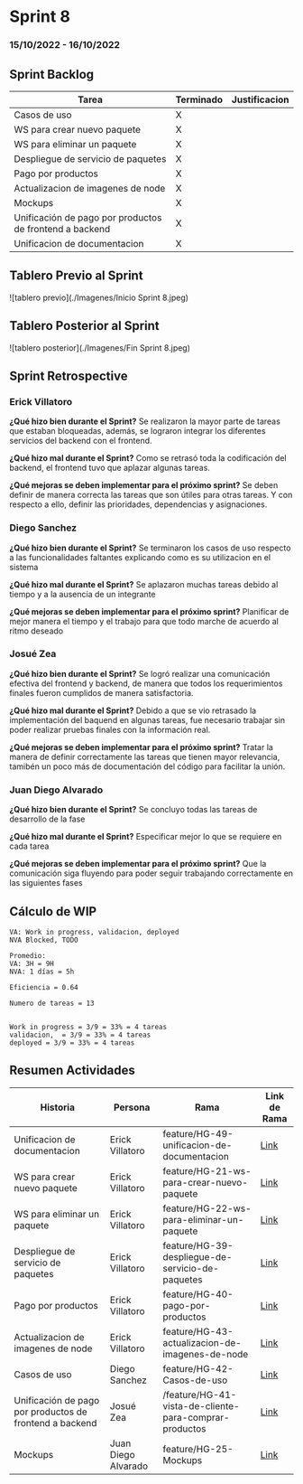 # Sprint 8

### 15/10/2022 - 16/10/2022

## Sprint Backlog
| Tarea | Terminado | Justificacion |
|-------|-----------|---------------|
| Casos de uso |X||
| WS para crear nuevo paquete | X | |
| WS para eliminar un paquete | X | |
| Despliegue de servicio de paquetes | X | |
| Pago por productos | X | |
| Actualizacion de imagenes de node | X | |
| Mockups | X | |
| Unificación de pago por productos de frontend a backend | X | |
| Unificacion de documentacion| X | |

## Tablero Previo al Sprint
![tablero previo](./Imagenes/Inicio Sprint 8.jpeg)

## Tablero Posterior al Sprint
![tablero posterior](./Imagenes/Fin Sprint 8.jpeg)

## Sprint Retrospective
### Erick Villatoro
__¿Qué hizo bien durante el Sprint?__
Se realizaron la mayor parte de tareas que estaban bloqueadas, además, se lograron integrar los diferentes servicios del backend con el frontend. 

__¿Qué hizo mal durante el Sprint?__
Como se retrasó toda la codificación del backend, el frontend tuvo que aplazar algunas tareas.

__¿Qué mejoras se deben implementar para el próximo sprint?__
Se deben definir de manera correcta las tareas que son útiles para otras tareas. Y con respecto a ello, definir las prioridades, dependencias y asignaciones. 

### Diego Sanchez
__¿Qué hizo bien durante el Sprint?__
Se terminaron los casos de uso respecto a las funcionalidades faltantes explicando como es su utilizacion en el sistema

__¿Qué hizo mal durante el Sprint?__
Se aplazaron muchas tareas debido al tiempo y a la ausencia de un integrante

__¿Qué mejoras se deben implementar para el próximo sprint?__
Planificar de mejor manera el tiempo y el trabajo para que todo marche de acuerdo al ritmo deseado

### Josué Zea
__¿Qué hizo bien durante el Sprint?__
Se logró realizar una comunicación efectiva del frontend y backend, de manera que todos los requerimientos finales fueron cumplidos de manera satisfactoria.


__¿Qué hizo mal durante el Sprint?__
Debido a que se vio retrasado la implementación del baquend en algunas tareas, fue necesario trabajar sin poder realizar pruebas finales con la información real.


__¿Qué mejoras se deben implementar para el próximo sprint?__
Tratar la manera de definir correctamente las tareas que tienen mayor relevancia, tamibén un poco más de documentación del código para facilitar la unión.


### Juan Diego Alvarado 
__¿Qué hizo bien durante el Sprint?__
Se concluyo  todas las tareas de desarrollo de la fase

__¿Qué hizo mal durante el Sprint?__
Especificar mejor lo que se requiere en cada tarea

__¿Qué mejoras se deben implementar para el próximo sprint?__
Que la comunicación siga fluyendo para poder seguir trabajando correctamente en las siguientes fases 
## Cálculo de WIP
```
VA: Work in progress, validacion, deployed
NVA Blocked, TODO

Promedio: 
VA: 3H = 9H
NVA: 1 días = 5h

Eficiencia = 0.64

Numero de tareas = 13 


Work in progress = 3/9 = 33% = 4 tareas
validacion,  = 3/9 = 33% = 4 tareas
deployed = 3/9 = 33% = 4 tareas
```

## Resumen Actividades

| Historia | Persona | Rama | Link de Rama | 
|----------|---------|------|--------------|
|Unificacion de documentacion|Erick Villatoro| feature/HG-49-unificacion-de-documentacion | [Link](https://gitlab.com/javillatoro1/ayd2_proyecto1/-/tree/feature/HG-49-unificacion-de-documentacion)|
| WS para crear nuevo paquete | Erick Villatoro | feature/HG-21-ws-para-crear-nuevo-paquete | [Link](https://gitlab.com/javillatoro1/ayd2_proyecto1/-/tree/feature/HG-21-ws-para-crear-nuevo-paquete)|
| WS para eliminar un paquete | Erick Villatoro | feature/HG-22-ws-para-eliminar-un-paquete | [Link](https://gitlab.com/javillatoro1/ayd2_proyecto1/-/tree/feature/HG-22-ws-para-eliminar-un-paquete)|
| Despliegue de servicio de paquetes | Erick Villatoro | feature/HG-39-despliegue-de-servicio-de-paquetes | [Link](https://gitlab.com/javillatoro1/ayd2_proyecto1/-/tree/feature/HG-39-despliegue-de-servicio-de-paquetes)|
| Pago por productos | Erick Villatoro | feature/HG-40-pago-por-productos | [Link](https://gitlab.com/javillatoro1/ayd2_proyecto1/-/tree/feature/HG-40-pago-por-productos)|
| Actualizacion de imagenes de node | Erick Villatoro | feature/HG-43-actualizacion-de-imagenes-de-node | [Link](https://gitlab.com/javillatoro1/ayd2_proyecto1/-/tree/feature/HG-43-actualizacion-de-imagenes-de-node)|
| Casos de uso | Diego Sanchez | feature/HG-42-Casos-de-uso | [Link](https://gitlab.com/javillatoro1/ayd2_proyecto1/-/tree/feature/HG-42-Casos-de-uso) |
| Unificación de pago por productos de frontend a backend | Josué Zea | /feature/HG-41-vista-de-cliente-para-comprar-productos | [Link](https://gitlab.com/javillatoro1/ayd2_proyecto1/-/tree/feature/HG-41-vista-de-cliente-para-comprar-productos)|
| Mockups | Juan Diego Alvarado | feature/HG-25-Mockups | [Link](https://gitlab.com/javillatoro1/ayd2_proyecto1/-/tree/feature/HG-25-Mockups) |

